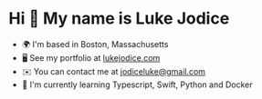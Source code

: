 Hi 👋 My name is Luke Jodice
====================================================================================================================================

* 🌍  I'm based in Boston, Massachusetts
* 🖥️  See my portfolio at [lukejodice.com](http://lukejodice.com)
* ✉️  You can contact me at [jodiceluke@gmail.com](mailto:jodiceluke@gmail.com)
* 🧠  I'm currently learning Typescript, Swift, Python and Docker
